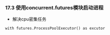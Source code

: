 ### 17.3 使用concurrent.futures模块启动进程* 解决cpu密集任务```with futures.ProcessPoolExecutor() as excutor```